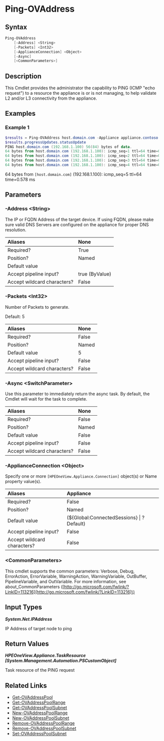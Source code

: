 ﻿---
description: Validate IP Connectivity to resources.
---

# Ping-OVAddress

## Syntax

```powershell
Ping-OVAddress
    [-Address] <String>
    [-Packets] <Int32>
    [-ApplianceConnection] <Object>
    [-Async]
    [<CommonParameters>]
```

## Description

This Cmdlet provides the administrator the capability to PING (ICMP "echo request") to a resource the appliance is or is not managing, to help validate L2 and/or L3 connectivity from the appliance.

## Examples

###  Example 1 

```powershell
$results = Ping-OVAddress host.domain.com -Appliance appliance.contoso.com
$results.progressUpdates.statusUpdate
PING host.domain.com (192.168.1.100) 56(84) bytes of data.
64 bytes from host.domain.com (192.168.1.100): icmp_seq=1 ttl=64 time=0.462 ms
64 bytes from host.domain.com (192.168.1.100): icmp_seq=2 ttl=64 time=0.629 ms
64 bytes from host.domain.com (192.168.1.100): icmp_seq=3 ttl=64 time=0.478 ms
64 bytes from host.domain.com (192.168.1.100): icmp_seq=4 ttl=64 time=0.424 ms
```

64 bytes from `[host.domain.com]` (192.168.1.100): icmp_seq=5 ttl=64 time=0.578 ms

## Parameters

### -Address &lt;String&gt;

The IP or FQDN Address of the target device.  If using FQDN, please make sure valid DNS Servers are configured on the appliance for proper DNS resolution.

| Aliases | None |
| :--- | :--- |
| Required? | True |
| Position? | Named |
| Default value |  |
| Accept pipeline input? | true (ByValue) |
| Accept wildcard characters? | False |

### -Packets &lt;Int32&gt;

Number of Packets to generate.

Default: 5

| Aliases | None |
| :--- | :--- |
| Required? | False |
| Position? | Named |
| Default value | 5 |
| Accept pipeline input? | False |
| Accept wildcard characters? | False |

### -Async &lt;SwitchParameter&gt;

Use this parameter to immediately return the async task.  By default, the Cmdlet will wait for the task to complete.

| Aliases | None |
| :--- | :--- |
| Required? | False |
| Position? | Named |
| Default value | False |
| Accept pipeline input? | False |
| Accept wildcard characters? | False |

### -ApplianceConnection &lt;Object&gt;

Specify one or more `[HPEOneView.Appliance.Connection]` object(s) or Name property value(s).

| Aliases | Appliance |
| :--- | :--- |
| Required? | False |
| Position? | Named |
| Default value | (${Global:ConnectedSessions} &vert; ? Default) |
| Accept pipeline input? | False |
| Accept wildcard characters? | False |

### &lt;CommonParameters&gt;

This cmdlet supports the common parameters: Verbose, Debug, ErrorAction, ErrorVariable, WarningAction, WarningVariable, OutBuffer, PipelineVariable, and OutVariable. For more information, see about\_CommonParameters \([http://go.microsoft.com/fwlink/?LinkID=113216](http://go.microsoft.com/fwlink/?LinkID=113216)\)

## Input Types

_**System.Net.IPAddress**_

IP Address of target node to ping

## Return Values

_**HPEOneView.Appliance.TaskResource [System.Management.Automation.PSCustomObject]**_

Task resource of the PING request

## Related Links

* [Get-OVAddressPool](get-ovaddresspool.md)
* [Get-OVAddressPoolRange](get-ovaddresspoolrange.md)
* [Get-OVAddressPoolSubnet](get-ovaddresspoolsubnet.md)
* [New-OVAddressPoolRange](new-ovaddresspoolrange.md)
* [New-OVAddressPoolSubnet](new-ovaddresspoolsubnet.md)
* [Remove-OVAddressPoolRange](remove-ovaddresspoolrange.md)
* [Remove-OVAddressPoolSubnet](remove-ovaddresspoolsubnet.md)
* [Set-OVAddressPoolSubnet](set-ovaddresspoolsubnet.md)
